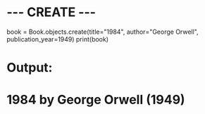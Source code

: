 # --- CREATE ---
book = Book.objects.create(title="1984", author="George Orwell", publication_year=1949)
print(book)
# Output:
# 1984 by George Orwell (1949)